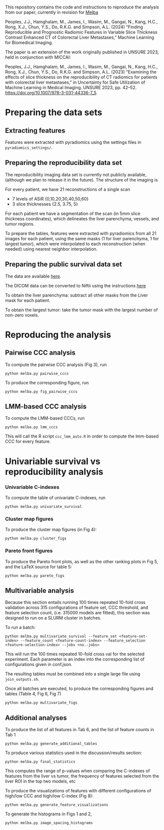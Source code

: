 This repository contains the code and instructions to reproduce the analysis from our paper, currently in revision for [Melba](https://www.melba-journal.org/)

Peoples, J.J., Hamghalam, M., James, I., Wasim, M., Gangai, N., Kang, H.C., Rong, X.J., Chun, Y.S., Do, R.K.G. and Simpson, A.L. (2024) “Finding Reproducible and Prognostic Radiomic Features in Variable Slice Thickness Contrast Enhanced CT of Colorectal Liver Metastases,” Machine Learning for Biomedical Imaging.

The paper is an extension of the work originally published in UNSURE 2023, held in conjunction with MICCAI:

Peoples, J.J., Hamghalam, M., James, I., Wasim, M., Gangai, N., Kang, H.C., Rong, X.J., Chun, Y.S., Do, R.K.G. and Simpson, A.L. (2023) “Examining the effects of slice thickness on the reproducibility of CT radiomics for patients with colorectal liver metastases,” in Uncertainty for Safe Utilization of Machine Learning in Medical Imaging. UNSURE 2023, pp. 42–52. https://doi.org/10.1007/978-3-031-44336-7_5.


# Preparing the data sets
## Extracting features
Features were extracted with pyradiomics using the settings files in `pyradiomics_settings/`.

## Preparing the reproducibility data set
The reproducibility imaging data set is currently not publicly available, (although we plan to release it in the future). The structure of the imaging is

For every patient, we have 21 reconstructions of a single scan

- 7 levels of ASiR {0,10,20,30,40,50,60}
- 3 slice thicknesses {2.5, 3.75, 5}

For each patient we have a segmentation of the scan (in 5mm slice thickness coordinates), which delineates the liver parenchyma, vessels, and tumor regions.

To prepare the tables, features were extracted with pyradiomics from all 21 images for each patient, using the same masks (1 for liver parenchyma, 1 for largest tumor), which were interpolated to each reconstruction (when needed) using nearest neighbor interpolation.

## Preparing the public survival data set
The data are available [here](https://doi.org/10.7937/QXK2-QG03).

The DICOM data can be converted to Niftii using the instructions [here](https://github.com/jpeoples/tcia_crlm_data_conversion)

To obtain the liver parenchyma: subtract all other masks from the Liver mask for each patient.

To obtain the largest tumor: take the tumor mask with the largest number of non-zero voxels.

# Reproducing the analysis

## Pairwise CCC analysis
To compute the pairwise CCC analysis (Fig 3), run

```
python melba.py pairwise_cccs
```

To produce the corresponding figure, run

```
python melba.py fig_pairwise_cccs
```

## LMM-based CCC analysis
To compute the LMM-based CCCs, run

```
python melba.py lmm_cccs
```

This will call the R script `ccc_lmm_auto.R` in order to compute the lmm-based CCC for every feature.

# Univariable survival vs reproducibility analysis

### Univariable C-indexes
To compute the table of univariate C-indexes, run

```
python melba.py univariate_survival
```

### Cluster map figures
To produce the cluster map figures (in Fig 4):

```
python melba.py cluster_figs
```

### Pareto front figures
To produce the Pareto front plots, as well as the other ranking plots in Fig 5, and the LaTeX source for table 5:

```
python melba.py pareto_figs
```

## Multivariable analysis
Because this section entails running 100 times repeated 10-fold cross validation across 315 configurations of feature set, CCC threshold, and feature selection count, (i.e. 315000 models are fitted), this section was designed to run on a SLURM cluster in batches.

To run a batch:

```
python melba.py multivariate_survival --feature_set <feature-set-index> --feature_count <feature-count-index> --feature_selection <feature-selection-index> --jobs <no.-jobs>
```

This will run the 100 times repeated 10-fold cross val for the selected experiment. Each parameter is an index into the corresponding list of configurations given in conf.json.

The resulting tables must be combined into a single large file using `join_outputs.sh`.

Once all batches are executed, to produce the corresponding figures and tables (Table 4, Fig 6, Fig 7)

```
python melba.py multivariate_figs
```

## Additional analyses
To produce the list of all features in Tab 6, and the list of feature counts in Tab 1

```
python melba.py generate_additional_tables
```

To produce various statistics used in the discussion/results section:

```
python melba.py final_statistics
```

This computes the range of p-values when comparing the C-indexes of features from the liver vs tumor, the frequency of features selected from the liver ROI in the top two models, etc

To produce the visualizations of features with different configurations of high/low CCC and high/low C-index (Fig 8): 

```
python melba.py generate_feature_visualizations
```

To generate the histograms in Figs 1 and 2,

```
python melba.py image_spacing_histograms
```
